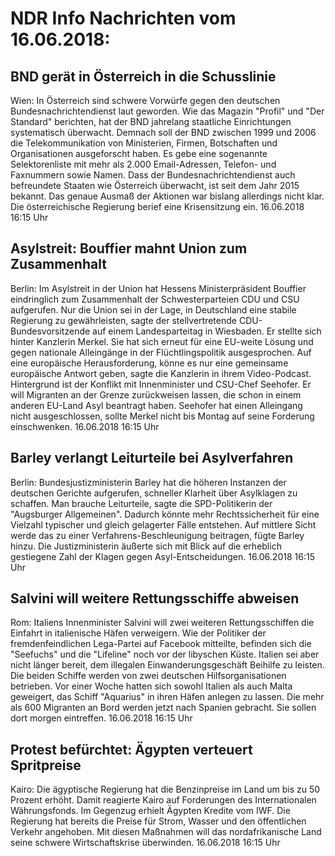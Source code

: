 # NDR Info Nachrichten vom 16.06.2018:


## BND gerät in Österreich in die Schusslinie
Wien: In Österreich sind schwere Vorwürfe gegen den deutschen Bundesnachrichtendienst laut geworden. Wie das Magazin "Profil" und "Der Standard" berichten, hat der BND jahrelang staatliche Einrichtungen systematisch überwacht. Demnach soll der BND zwischen 1999 und 2006 die Telekommunikation von Ministerien, Firmen, Botschaften und Organisationen ausgeforscht haben. Es gebe eine sogenannte Selektorenliste mit mehr als 2.000 Email-Adressen, Telefon- und Faxnummern sowie Namen. Dass der Bundesnachrichtendienst auch befreundete Staaten wie Österreich überwacht, ist seit dem Jahr 2015 bekannt. Das genaue Ausmaß der Aktionen war bislang allerdings nicht klar. Die österreichische Regierung berief eine Krisensitzung ein. 16.06.2018 16:15 Uhr 

## Asylstreit: Bouffier mahnt Union zum Zusammenhalt
Berlin: Im Asylstreit in der Union hat Hessens Ministerpräsident Bouffier eindringlich zum Zusammenhalt der Schwesterparteien CDU und CSU aufgerufen. Nur die Union sei in der Lage, in Deutschland eine stabile Regierung zu gewährleisten, sagte der stellvertretende CDU-Bundesvorsitzende auf einem Landesparteitag in Wiesbaden. Er stellte sich hinter Kanzlerin Merkel. Sie hat sich erneut für eine EU-weite Lösung und gegen nationale Alleingänge in der Flüchtlingspolitik ausgesprochen. Auf eine europäische Herausforderung, könne es nur eine gemeinsame europäische Antwort geben, sagte die Kanzlerin in ihrem Video-Podcast. Hintergrund ist der Konflikt mit Innenminister und CSU-Chef Seehofer. Er will Migranten an der Grenze zurückweisen lassen, die schon in einem anderen EU-Land Asyl beantragt haben. Seehofer hat einen Alleingang nicht ausgeschlossen, sollte Merkel nicht bis Montag auf seine Forderung einschwenken. 16.06.2018 16:15 Uhr 

## Barley verlangt Leiturteile bei Asylverfahren
Berlin:     Bundesjustizministerin Barley hat die höheren Instanzen der deutschen Gerichte aufgerufen, schneller Klarheit über Asylklagen zu schaffen. Man brauche Leiturteile, sagte die SPD-Politikerin der "Augsburger Allgemeinen". Dadurch könnte mehr Rechtssicherheit für eine Vielzahl typischer und gleich gelagerter Fälle entstehen. Auf mittlere Sicht werde das zu einer Verfahrens-Beschleunigung beitragen, fügte Barley hinzu. Die Justizministerin äußerte sich mit Blick auf die erheblich gestiegene Zahl der Klagen gegen Asyl-Entscheidungen. 16.06.2018 16:15 Uhr 

## Salvini will weitere Rettungsschiffe abweisen
Rom:   Italiens Innenminister Salvini will zwei weiteren Rettungsschiffen die Einfahrt in italienische Häfen verweigern. Wie der Politiker der fremdenfeindlichen Lega-Partei auf Facebook mitteilte, befinden sich die "Seefuchs" und die "Lifeline" noch vor der libyschen Küste. Italien sei aber nicht länger bereit, dem illegalen Einwanderungsgeschäft Beihilfe zu leisten. Die beiden Schiffe werden von zwei deutschen Hilfsorganisationen betrieben. Vor einer Woche hatten sich sowohl Italien als auch Malta geweigert, das Schiff "Aquarius" in ihren Häfen anlegen zu lassen. Die mehr als 600 Migranten an Bord werden jetzt nach Spanien gebracht. Sie sollen dort morgen eintreffen. 16.06.2018 16:15 Uhr 

## Protest befürchtet: Ägypten verteuert Spritpreise
Kairo: Die ägyptische Regierung hat die Benzinpreise im Land um bis zu 50 Prozent erhöht. Damit reagierte Kairo auf Forderungen des Internationalen Währungsfonds. Im Gegenzug erhielt Ägypten Kredite vom IWF. Die Regierung hat bereits die Preise für Strom, Wasser und den öffentlichen Verkehr angehoben. Mit diesen Maßnahmen will das nordafrikanische Land seine schwere Wirtschaftskrise überwinden. 16.06.2018 16:15 Uhr 
